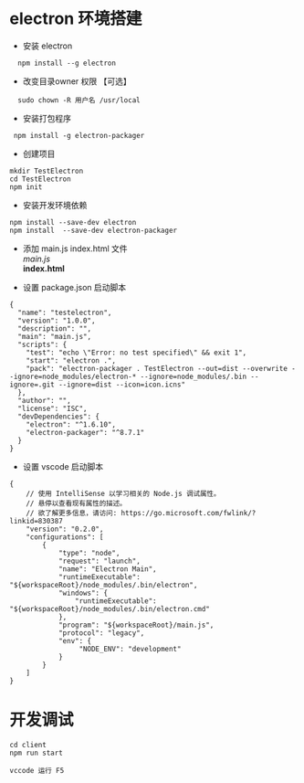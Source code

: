 
# electron 环境搭建
- 安装 electron 
```
  npm install --g electron
```
-  改变目录owner 权限 【可选】
```
  sudo chown -R 用户名 /usr/local
```

- 安装打包程序 
```
 npm install -g electron-packager
```
- 创建项目
```
mkdir TestElectron  
cd TestElectron
npm init
```

- 安装开发环境依赖
```
npm install --save-dev electron
npm install  --save-dev electron-packager
```
- 添加 main.js index.html 文件  
	*main.js*   
	**index.html**

- 设置 package.json 启动脚本
```
{
  "name": "testelectron",
  "version": "1.0.0",
  "description": "",
  "main": "main.js",
  "scripts": {
    "test": "echo \"Error: no test specified\" && exit 1",
    "start": "electron .",
    "pack": "electron-packager . TestElectron --out=dist --overwrite --ignore=node_modules/electron-* --ignore=node_modules/.bin --ignore=.git --ignore=dist --icon=icon.icns"
  },
  "author": "",
  "license": "ISC",
  "devDependencies": {
    "electron": "^1.6.10",
    "electron-packager": "^8.7.1"
  }
}

```
 

- 设置 vscode 启动脚本
```
{
    // 使用 IntelliSense 以学习相关的 Node.js 调试属性。
    // 悬停以查看现有属性的描述。
    // 欲了解更多信息，请访问: https://go.microsoft.com/fwlink/?linkid=830387
    "version": "0.2.0",
    "configurations": [
        {
            "type": "node",
            "request": "launch",
            "name": "Electron Main",
            "runtimeExecutable": "${workspaceRoot}/node_modules/.bin/electron",
            "windows": {
                "runtimeExecutable": "${workspaceRoot}/node_modules/.bin/electron.cmd"
            },
            "program": "${workspaceRoot}/main.js",
            "protocol": "legacy",
            "env": {
                 "NODE_ENV": "development"
            }
        }
    ]
}
```

# 开发调试
```
cd client
npm run start

vccode 运行 F5
```